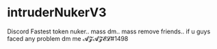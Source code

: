 # intruderNukerV3
Discord Fastest token nuker..
mass dm..
mass remove friends..
if u guys faced any problem dm me 𝓐𝓩𝓐𝓩𝓔𝓛#1498
